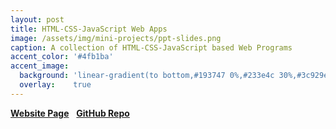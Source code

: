 ```yaml
---
layout: post
title: HTML-CSS-JavaScript Web Apps
image: /assets/img/mini-projects/ppt-slides.png 
caption: A collection of HTML-CSS-JavaScript based Web Programs
accent_color: '#4fb1ba'
accent_image:
  background: 'linear-gradient(to bottom,#193747 0%,#233e4c 30%,#3c929e 50%,#d5d5d4 70%,#cdccc8 100%)'
  overlay:    true
---
```

[**Website Page**](https://hypertextassassin0273.github.io/html-css-javascript/) &nbsp;
[**GitHub Repo**](https://github.com/HypertextAssassin0273/html-css-javascript)
